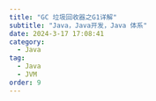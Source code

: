 ```yaml
---
title: "GC 垃圾回收器之G1详解"
subtitle: "Java，Java开发，Java 体系"
date: 2024-3-17 17:08:41
category:
  - Java
tag:
  - Java
  - JVM
order: 9
---
```

